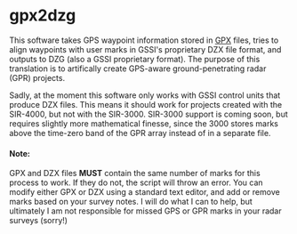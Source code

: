 # gpx2dzg

This software takes GPS waypoint information stored in [GPX](https://en.wikipedia.org/wiki/GPS_Exchange_Format) files, tries to align waypoints with user marks in GSSI's proprietary DZX file format, and outputs to DZG (also a GSSI proprietary format). The purpose of this translation is to artifically create GPS-aware ground-penetrating radar (GPR) projects.

Sadly, at the moment this software only works with GSSI control units that produce DZX files. This means it should work for projects created with the SIR-4000, but not with the SIR-3000. SIR-3000 support is coming soon, but requires slightly more mathematical finesse, since the 3000 stores marks above the time-zero band of the GPR array instead of in a separate file.


#### Note:
GPX and DZX files **MUST** contain the same number of marks for this process to work. If they do not, the script will throw an error. You can modify either GPX or DZX using a standard text editor, and add or remove marks based on your survey notes. I will do what I can to help, but ultimately I am not responsible for missed GPS or GPR marks in your radar surveys (sorry!)
